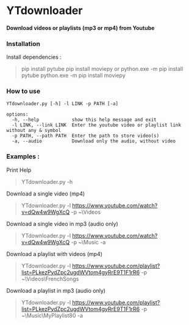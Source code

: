 # YTdownloader
#### Download videos or playlists (mp3 or mp4) from Youtube

### Installation

Install dependencies :
> pip install pytube
> pip install moviepy
or
> python.exe -m pip install pytube
> python.exe -m pip install moviepy

### How to use

    YTdownloader.py [-h] -l LINK -p PATH [-a]

    options:
      -h, --help            show this help message and exit
      -l LINK, --link LINK  Enter the youtube video or playlist link without any & symbol
      -p PATH, --path PATH  Enter the path to store video(s)
      -a, --audio           Download only the audio, without video
 
### Examples :

Print Help
> YTdownloader.py -h

Download a single video (mp4)
> YTdownloader.py -l https://www.youtube.com/watch?v=dQw4w9WgXcQ -p ~\Videos

Download a single video in mp3 (audio only)
> YTdownloader.py -l https://www.youtube.com/watch?v=dQw4w9WgXcQ -p ~\Music -a

Download a playlist with videos (mp4)
> YTdownloader.py -l https://www.youtube.com/playlist?list=PLkezPydZpc2ugdWVtom4gyRrE9T1F1rR6 -p ~\Videos\FrenchSongs

Download a playlist in mp3 (audio only)
> YTdownloader.py -l https://www.youtube.com/playlist?list=PLkezPydZpc2ugdWVtom4gyRrE9T1F1rR6 -p ~\Music\MyPlaylist80 -a
